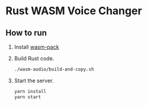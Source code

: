 # Rust WASM Voice Changer

## How to run

1. Install [wasm-pack](https://rustwasm.github.io/wasm-pack/installer/)
2. Build Rust code.

    ```sh
    ./wasm-audio/build-and-copy.sh
    ```

3. Start the server.

    ```sh
    yarn install
    yarn start
    ```